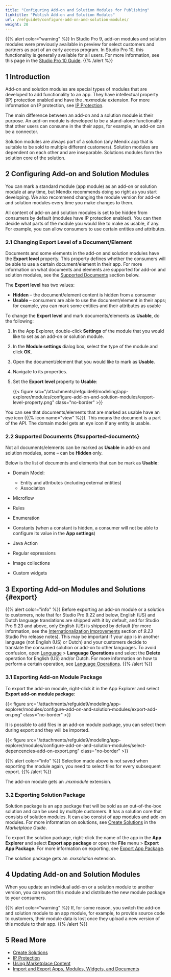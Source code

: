 ```yaml
---
title: "Configuring Add-on and Solution Modules for Publishing"
linktitle: "Publish Add-on and Solution Modules"
url: /refguide9/configure-add-on-and-solution-modules/
weight: 20
---
```


{{% alert color="warning" %}}
In Studio Pro 9, add-on modules and solution modules were previously available in preview for select customers and partners as part of an early access program. In Studio Pro 10, this functionality is generally available for all users. For more information, see this page in the [Studio Pro 10 Guide](/refguide/configure-add-on-and-solution-modules/).
{{% /alert %}}

## 1 Introduction

Add-on and solution modules are special types of modules that are developed to add functionality to an app. They have intellectual property (IP) protection enabled and have the *.mxmodule* extension. For more information on IP protection, see [IP Protection](/appstore/creating-content/sol-ip-protection/). 

The main difference between an add-on and a solution module is their purpose. An add-on module is developed to be a stand-alone functionality that other users can consume in the their apps, for example, an add-on can be a connector. 

Solution modules are always part of a solution (any Mendix app that is suitable to be sold to multiple different customers). Solution modules are dependent on each other and are inseparable. Solutions modules form the solution core of the solution. 

## 2 Configuring Add-on and Solution Modules

You can mark a standard module (app module) as an add-on or solution module at any time, but Mendix recommends doing so right as you start developing. We also recommend changing the module version for add-on and solution modules every time you make changes to them. 

All content of add-on and solution modules is set to be hidden from consumers by default (modules have IP protection enabled). You can then decide what parts of the module you would like to make as usable, if any. For example, you can allow consumers to use certain entities and attributes. 

### 2.1 Changing Export Level of a Document/Element

Documents and some elements in the add-on and solution modules have the **Export level** property. This property defines whether the consumers will be able to use a certain document/element in their app. For more information on what documents and elements are supported for add-on and solution modules, see the [Supported Documents](#supported-documents) section below. 

The **Export level** has two values:

* **Hidden** – the document/element content is hidden from a consumer
* **Usable** – consumers are able to use the document/element in their apps; for example, you can mark some entities and their attributes as usable

To change the **Export level** and mark documents/elements as **Usable**, do the following:

1. In the App Explorer, double-click **Settings** of the module that you would like to set as an add-on or solution module. 
2. In the **Module settings** dialog box, select the type of the module and click **OK**.
3. Open the document/element that you would like to mark as **Usable**.
4. Navigate to its properties.
5. Set the **Export level** property to **Usable**:

    {{< figure src="/attachments/refguide9/modeling/app-explorer/modules/configure-add-on-and-solution-modules/export-level-property.png" class="no-border" >}}   

You can see that documents/elements that are marked as usable have an eye icon ({{% icon name="view" %}}). This means the document is a part of the API. The domain model gets an eye icon if any entity is usable. 

### 2.2 Supported Documents {#supported-documents}

Not all documents/elements can be marked as **Usable** in add-on and solution modules, some – can be **Hidden** only. 

Below is the list of documents and elements that can be mark as **Usable**:

* Domain Model:

    * Entity and attributes (including external entities)
    * Association
* Microflow
* Rules
* Enumeration
* Constants (when a constant is hidden, a consumer will not be able to configure its value in the **App settings**)
* Java Action
* Regular expressions
* Image collections
* Custom widgets

## 3 Exporting Add-on Modules and Solutions {#export}

{{% alert color="info" %}}
Before exporting an add-on module or a solution to customers, note that for Studio Pro 9.22 and below, English (US) and Dutch language translations are shipped with it by default, and for Studio Pro 9.23 and above, only English (US) is shipped by default (for more information, see the [Internationalization Improvements](/releasenotes/studio-pro/9.23/#internationalization-improvements) section of *9.23* Studio Pro release notes). This may be important if your app is in another language (not English (US) or Dutch) and your customers decide to translate the consumed solution or add-on to other languages. To avoid confusion, open [Language](/refguide9/translatable-texts/) > **Language Operations** and select the **Delete** operation for English (US) and/or Dutch. For more information on how to perform a certain operation, see [Language Operations](/refguide9/language-operations/).
{{% /alert %}}

### 3.1 Exporting Add-on Module Package

To export the add-on module, right-click it in the App Explorer and select **Export add-on module package**: 

{{< figure src="/attachments/refguide9/modeling/app-explorer/modules/configure-add-on-and-solution-modules/export-add-on.png" class="no-border" >}}

It is possible to add files in an add-on module package, you can select them during export and they will be imported. 

{{< figure src="/attachments/refguide9/modeling/app-explorer/modules/configure-add-on-and-solution-modules/select-depencencies-add-on-export.png" class="no-border" >}}

{{% alert color="info" %}}
Selection made above is not saved when exporting the module again, you need to select files for every subsequent export.
{{% /alert %}}

The add-on module gets an *.mxmodule* extension.

### 3.2 Exporting Solution Package

Solution package is an app package that will be sold as an out-of-the-box solution and can be used by multiple customers. It has a solution core that consists of solution modules. It can also consist of app modules and add-on modules. For more information on solutions, see [Create Solutions](/appstore/creating-content/sol-solutions-guide/) in the *Marketplace Guide*.

To export the solution package, right-click the name of the app in the **App Explorer** and select **Export app package** or open the **File** menu > **Export App Package**. For more information on exporting, see [Export App Package](/refguide9/export-app-package-dialog/).

The solution package gets an *.mxsolution* extension.

## 4 Updating Add-on and Solution Modules

When you update an individual add-on or a solution module to another version, you can export this module and distribute the new module package to your consumers. 

{{% alert color="warning" %}}
If, for some reason, you switch the add-on and solution module to an app module, for example, to provide source code to customers, their module data is lost once they upload a new version of this module to their app.
{{% /alert %}}

## 5 Read More

* [Create Solutions](/appstore/creating-content/sol-solutions-guide/)
* [IP Protection](/appstore/creating-content/sol-ip-protection/)
* [Using Marketplace Content](/appstore/overview/use-content/)
* [Import and Export Apps, Modules, Widgets, and Documents](/refguide9/import-and-export/)
